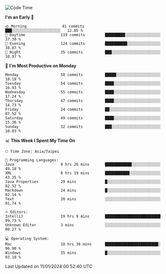 <!--START_SECTION:waka-->
![Code Time](http://img.shields.io/badge/Code%20Time-810%20hrs%2015%20mins-blue)

**I'm an Early 🐤** 

```text
🌞 Morning                41 commits          ███░░░░░░░░░░░░░░░░░░░░░░   12.85 % 
🌆 Daytime                119 commits         █████████░░░░░░░░░░░░░░░░   37.30 % 
🌃 Evening                124 commits         ██████████░░░░░░░░░░░░░░░   38.87 % 
🌙 Night                  35 commits          ███░░░░░░░░░░░░░░░░░░░░░░   10.97 % 
```
📅 **I'm Most Productive on Monday** 

```text
Monday                   58 commits          █████░░░░░░░░░░░░░░░░░░░░   18.18 % 
Tuesday                  54 commits          ████░░░░░░░░░░░░░░░░░░░░░   16.93 % 
Wednesday                55 commits          ████░░░░░░░░░░░░░░░░░░░░░   17.24 % 
Thursday                 47 commits          ████░░░░░░░░░░░░░░░░░░░░░   14.73 % 
Friday                   24 commits          ██░░░░░░░░░░░░░░░░░░░░░░░   07.52 % 
Saturday                 49 commits          ████░░░░░░░░░░░░░░░░░░░░░   15.36 % 
Sunday                   32 commits          ███░░░░░░░░░░░░░░░░░░░░░░   10.03 % 
```


📊 **This Week I Spent My Time On** 

```text
🕑︎ Time Zone: Asia/Taipei

💬 Programming Languages: 
Java                     9 hrs 26 mins       ████████████░░░░░░░░░░░░░   49.18 % 
XML                      8 hrs 19 mins       ███████████░░░░░░░░░░░░░░   43.35 % 
Java Properties          29 mins             █░░░░░░░░░░░░░░░░░░░░░░░░   02.52 % 
Markdown                 24 mins             █░░░░░░░░░░░░░░░░░░░░░░░░   02.14 % 
Text                     20 mins             ░░░░░░░░░░░░░░░░░░░░░░░░░   01.74 % 

🔥 Editors: 
IntelliJ                 19 hrs 9 mins       █████████████████████████   99.73 % 
Unknown Editor           3 mins              ░░░░░░░░░░░░░░░░░░░░░░░░░   00.27 % 

💻 Operating System: 
Mac                      18 hrs 36 mins      ████████████████████████░   96.90 % 
Windows                  35 mins             █░░░░░░░░░░░░░░░░░░░░░░░░   03.10 % 
```


 Last Updated on 11/01/2024 00:52:40 UTC
<!--END_SECTION:waka-->
